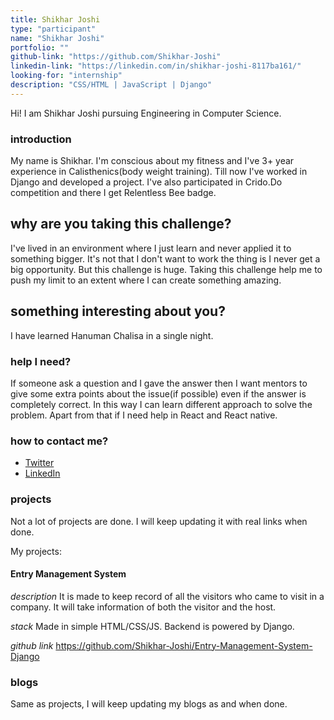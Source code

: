 ```yaml
---
title: Shikhar Joshi
type: "participant"
name: "Shikhar Joshi"
portfolio: ""
github-link: "https://github.com/Shikhar-Joshi"
linkedin-link: "https://linkedin.com/in/shikhar-joshi-8117ba161/"
looking-for: "internship"
description: "CSS/HTML | JavaScript | Django"
---
```


Hi! I am Shikhar Joshi pursuing Engineering in Computer Science. 

### introduction

My name is Shikhar. I'm conscious about my fitness and I've 3+ year experience in Calisthenics(body weight training). Till now I've worked in Django and developed a project. I've also participated in Crido.Do competition and there I get Relentless Bee badge.

## why are you taking this challenge?

I've lived in an environment where I just learn and never applied it to something bigger. It's not that I don't want to work the thing is I never get a big opportunity. But this challenge is huge. Taking this challenge help me to push my limit to an extent where I can create something amazing.

## something interesting about you?

I have learned Hanuman Chalisa in a single night. 

### help I need?

If someone ask a question and I gave the answer then I want mentors to give some extra points about the issue(if possible) even if the answer is completely correct. In this way I can learn different approach to solve the problem. Apart from that if I need help in React and React native.

### how to contact me?

- [Twitter](https://twitter.com/shikharjoshi03)
- [LinkedIn](https://linkedin.com/in/shikhar-joshi-8117ba161/)

### projects

Not a lot of projects are done. I will keep updating it with real links when done.

My projects:

#### Entry Management System

_description_ It is made to keep record of all the visitors who came to visit in a company. It will take information of both the visitor and the host.

_stack_ Made in simple HTML/CSS/JS. Backend is powered by Django.

_github link_ https://github.com/Shikhar-Joshi/Entry-Management-System-Django


### blogs

Same as projects, I will keep updating my blogs as and when done.
